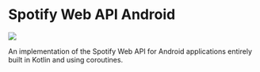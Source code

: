 # Spotify Web API Android
[![](https://jitpack.io/v/tOmmerT68/spotify-web-api-android.svg)](https://jitpack.io/#tOmmerT68/spotify-web-api-android)

An implementation of the Spotify Web API for Android applications entirely built in Kotlin and using coroutines.
